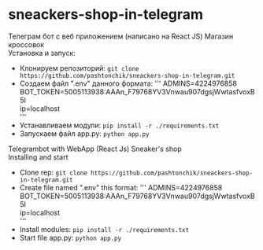 # sneackers-shop-in-telegram
Телеграм бот с веб приложением (написано на React JS) Магазин кроссовок  
Установка и запуск:  
- Клонируем репозиторий: ``` git clone https://github.com/pashtonchik/sneackers-shop-in-telegram.git ```   
- Создаем файл ".env" данного формата:
 ''' 
ADMINS=4224976858      
BOT_TOKEN=5005113938:AAAn_F79768YV3Vnwau907dgsjWwtasfvoxB5I  
ip=localhost  
'''
- Устанавливаем модули: ``` pip install -r ./requirements.txt ``` 
- Запускаем файл app.py: ``` python app.py ```  
   
   
Telegrambot with WebApp (React Js) Sneaker's shop  
Installing and start  
- Clone rep: ``` git clone https://github.com/pashtonchik/sneackers-shop-in-telegram.git ```  
- Create file named ".env" this format:
 '''
ADMINS=4224976858      
BOT_TOKEN=5005113938:AAAn_F79768YV3Vnwau907dgsjWwtasfvoxB5I  
ip=localhost  
'''
- Install modules: ``` pip install -r ./requirements.txt ``` 
- Start file app.py: ``` python app.py ``` 
